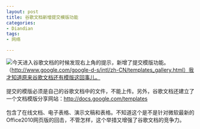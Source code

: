 ```yaml
---
layout: post
title: 谷歌文档新增提交模版功能
categories:
- Diandian
tags:
- 网络

---
```

<img src="http://m2.img.srcdd.com/farm5/d/2012/0627/10/582A05CAB8F3B63BE70A7E5080DFE894_B500_900_438_60.PNG" />今天进入谷歌文档的时候发现右上角的提示，新增了提交模版功能。（http://www.google.com/google-d-s/intl/zh-CN/templates_gallery.html）我才知道原来谷歌文档还有模版这回事儿。
<br />
<br />提交的模版必须是自己的谷歌文档中的文件，不能上传。另外，谷歌文档还建立了一个文档模版分享网站：http://docs.google.com/templates
<br />
<br />包含了在线文档、电子表格、演示文稿和表格。不知道这个是不是针对微软最新的Office2010网页版的回击，不管怎样，这个举措又增强了谷歌文档的竞争力。